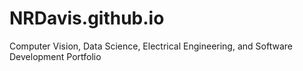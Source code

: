 # NRDavis.github.io
Computer Vision, Data Science, Electrical Engineering, and Software Development Portfolio
